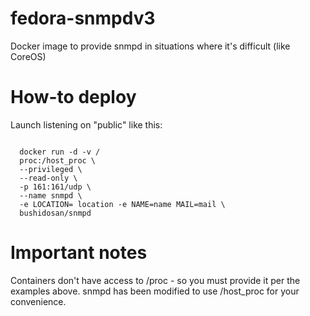 # fedora-snmpdv3
Docker image to provide snmpd in situations where it's difficult (like CoreOS)

# How-to deploy
Launch listening on "public" like this:

<code>
  docker run -d -v /
  proc:/host_proc \
  --privileged \
  --read-only \
  -p 161:161/udp \
  --name snmpd \	
  -e LOCATION= location -e NAME=name MAIL=mail \	
  bushidosan/snmpd
</code>  


# Important notes
Containers don't have access to /proc - so you must provide it per the examples above. snmpd has been modified to use /host_proc for your convenience.
